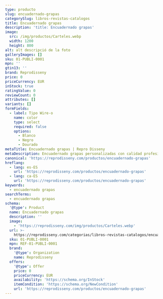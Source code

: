 ```yaml
---
type: producto
slug: encuadernado-grapas
categorySlug: libros-revistas-catalogos
title: Encuadernado grapas
description: 'title: Encuadernado grapas'
image:
  src: /img/productos/Carteles.webp
  width: 1200
  height: 800
alt: alt descripció de la foto
galleryImages: []
sku: 01-PUBLI-0001
mpn: ''
gtin13: ''
brand: Reprodisseny
price: 0
priceCurrency: EUR
inStock: true
ratingValue: 0
reviewCount: 0
attributes: []
variants: []
formFields:
  - label: Tipo Wire-o
    name: color
    type: select
    required: false
    options:
      - Blanco
      - Negro
      - Dourado
metaTitle: Encuadernado grapas | Repro Disseny
metaDescription: Encuadernado grapas personalizadas con calidad profesional en Cataluña.
canonical: 'https://reprodisseny.com/productos/encuadernado-grapas'
hreflang:
  - lang: es-ES
    url: 'https://reprodisseny.com/productos/encuadernado-grapas'
  - lang: ca-ES
    url: 'https://reprodisseny.com/productos/encuadernado-grapas'
keywords:
  - encuadernado grapas
searchTerms:
  - encuadernado grapas
schema:
  '@type': Product
  name: Encuadernado grapas
  description: ''
  image:
    - 'https://reprodisseny.com/img/productos/Carteles.webp'
  url: >-
    https://reprodisseny.com/categorias/libros-revistas-catalogos/encuadernado-grapas
  sku: 01-PUBLI-0001
  mpn: REF-01-PUBLI-0001
  brand:
    '@type': Organization
    name: Reprodisseny
  offers:
    '@type': Offer
    price: 0
    priceCurrency: EUR
    availability: 'https://schema.org/InStock'
    itemCondition: 'https://schema.org/NewCondition'
    url: 'https://reprodisseny.com/productos/encuadernado-grapas'
---
```


